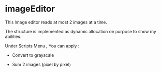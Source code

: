 # imageEditor

This Image editor reads at most 2 images at a time.

The structure is implemented as dynamic allocation on purpose to show my abilities.

Under Scripts Menu , You can apply : 


- Convert to grayscale

- Sum 2 images (pixel by pixel)
